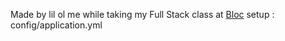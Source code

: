 Made by lil ol me while taking my Full Stack class at [Bloc](http://bloc.io)
setup : config/application.yml